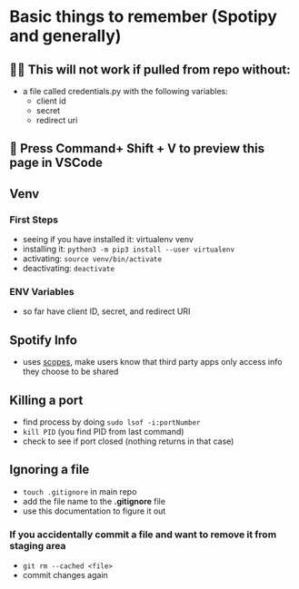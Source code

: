 # Basic things to remember (Spotipy and generally)
## 🚨🚨 This will not work if pulled from repo without:
* a file called credentials.py with the following variables:
  * client id
  * secret
  * redirect uri

## 👀 Press Command+ Shift + V to preview this page in VSCode

## Venv
### First Steps
* seeing if you have installed it: virtualenv venv
* installing it: ```python3 -m pip3 install --user virtualenv```
* activating: ```source venv/bin/activate```
* deactivating: ```deactivate```

### ENV Variables
* so far have client ID, secret, and redirect URI

## Spotify Info
* uses [scopes](https://developer.spotify.com/documentation/general/guides/authorization/scopes/), make users know that third party apps only access info they choose to be shared

## Killing a port
* find process by doing ```sudo lsof -i:portNumber```
* ```kill PID``` (you find PID from last command)
* check to see if port closed (nothing returns in that case)

## Ignoring a file
* ```touch .gitignore``` in main repo
* add the file name to the **.gitignore** file
* use this documentation to figure it out
  
### If you accidentally commit a file and want to remove it from staging area
* ```git rm --cached <file>```
* commit changes again